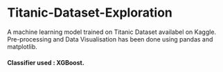 # Titanic-Dataset-Exploration

A machine learning model trained on Titanic Dataset availabel on Kaggle. 
Pre-processing and Data Visualisation has been done using pandas and matplotlib. 
#### Classifier used : XGBoost.
